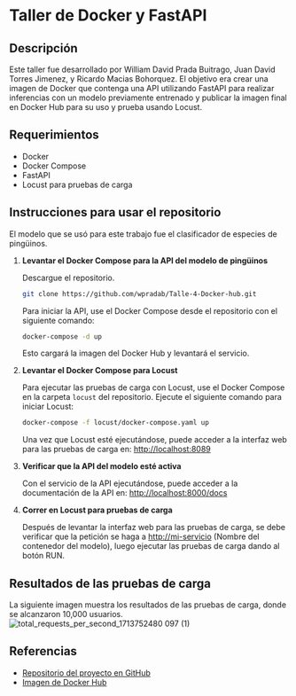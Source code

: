 
# Taller de Docker y FastAPI

## Descripción
Este taller fue desarrollado por William David Prada Buitrago, Juan David Torres Jimenez, y Ricardo Macias Bohorquez. El objetivo era crear una imagen de Docker que contenga una API utilizando FastAPI para realizar inferencias con un modelo previamente entrenado y publicar la imagen final en Docker Hub para su uso y prueba usando Locust.

## Requerimientos
- Docker
- Docker Compose
- FastAPI
- Locust para pruebas de carga

## Instrucciones para usar el repositorio
El modelo que se usó para este trabajo fue el clasificador de especies de pingüinos.
1. **Levantar el Docker Compose para la API del modelo de pingüinos**

   Descargue el repositorio.
   ```bash
   git clone https://github.com/wpradab/Talle-4-Docker-hub.git
   ```

   Para iniciar la API, use el Docker Compose desde el repositorio con el siguiente comando:
   ```bash
   docker-compose -d up
   ```
   Esto cargará la imagen del Docker Hub y levantará el servicio.

2. **Levantar el Docker Compose para Locust**

   Para ejecutar las pruebas de carga con Locust, use el Docker Compose en la carpeta `locust` del repositorio. Ejecute el siguiente comando para iniciar Locust:
   ```bash
   docker-compose -f locust/docker-compose.yaml up
   ```

   Una vez que Locust esté ejecutándose, puede acceder a la interfaz web para las pruebas de carga en:
   [http://localhost:8089](http://localhost:8089)

3. **Verificar que la API del modelo esté activa**

   Con el servicio de la API ejecutándose, puede acceder a la documentación de la API en:
   [http://localhost:8000/docs](http://localhost:8000/docs)

4. **Correr en Locust para pruebas de carga**

   Después de levantar la interfaz web para las pruebas de carga, se debe verificar que la petición se haga a [http://mi-servicio](http://mi-servicio) (Nombre del contenedor del modelo), luego ejecutar las pruebas de carga dando al botón RUN.

## Resultados de las pruebas de carga
La siguiente imagen muestra los resultados de las pruebas de carga, donde se alcanzaron 10,000 usuarios.
![total_requests_per_second_1713752480 097 (1)](https://github.com/wpradab/Talle-4-Docker-hub/assets/142359246/3bbf2729-37be-4d62-ae07-2fe2ef5bdf1a)


## Referencias
- [Repositorio del proyecto en GitHub](https://github.com/wpradab/Talle-4-Docker-hub.git)
- [Imagen de Docker Hub](https://hub.docker.com/r/david984/penguin_inference)
